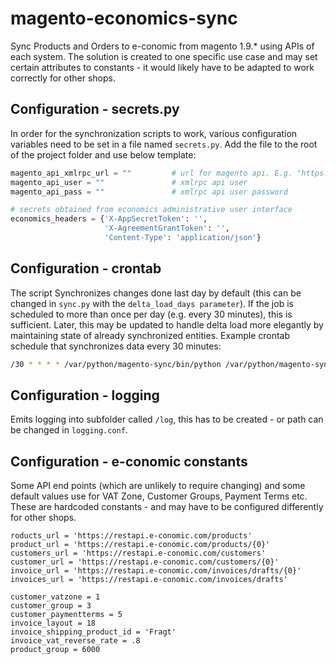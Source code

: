 # magento-economics-sync
Sync Products and Orders to e-conomic from magento 1.9.* using APIs of each system. The solution is created to one specific use case and may set certain attributes to constants - it would likely have to be adapted to work correctly for other shops.


## Configuration - secrets.py
In order for the synchronization scripts to work, various configuration variables need to be set in a file named `secrets.py`. Add the file to the root of the project folder and use below template:

```python
magento_api_xmlrpc_url = ""         # url for magento api. E.g. "https://host/index.php/api/xmlrpc?type=xmlrpc"
magento_api_user = ""               # xmlrpc api user
magento_api_pass = ""               # xmlrpc api user password

# secrets obtained from economics administrative user interface
economics_headers = {'X-AppSecretToken': '',
                     'X-AgreementGrantToken': '',
                     'Content-Type': 'application/json'}
```


## Configuration - crontab
The script Synchronizes changes done last day by default (this can be changed in `sync.py` with the `delta_load_days parameter`). If the job is scheduled to more than once per day (e.g. every 30 minutes), this is sufficient. Later, this may be updated to handle delta load more elegantly by maintaining state of already synchronized entities. Example crontab schedule that synchronizes data every 30 minutes:

```bash
/30 * * * * /var/python/magento-sync/bin/python /var/python/magento-sync/sync.py
```


## Configuration - logging
Emits logging into subfolder called `/log`, this has to be created - or path can be changed in `logging.conf`.


## Configuration - e-conomic constants
Some API end points (which are unlikely to require changing) and some default values use for VAT Zone, Customer Groups, Payment Terms etc. These are hardcoded constants - and may have to be configured differently for other shops.


```phython
roducts_url = 'https://restapi.e-conomic.com/products'
product_url = 'https://restapi.e-conomic.com/products/{0}'
customers_url = 'https://restapi.e-conomic.com/customers'
customer_url = 'https://restapi.e-conomic.com/customers/{0}'
invoice_url = 'https://restapi.e-conomic.com/invoices/drafts/{0}'
invoices_url = 'https://restapi.e-conomic.com/invoices/drafts'

customer_vatzone = 1
customer_group = 3
customer_paymentterms = 5
invoice_layout = 18
invoice_shipping_product_id = 'Fragt'
invoice_vat_reverse_rate = .8
product_group = 6000
```
